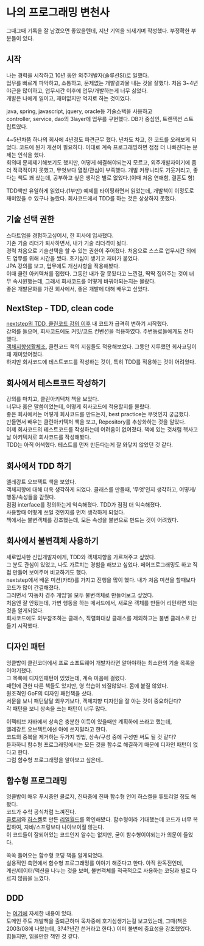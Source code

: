 # 나의 프로그래밍 변천사
그때그때 기록을 잘 남겼으면 좋았을텐데, 지난 기억을 되새기며 작성했다. 부정확한 부분들이 있다.
## 시작
나는 경력을 시작하고 10년 동안 외주개발자(솔루션SI)로 일했다.  
업무를 빠르게 파악하고, 소통하고, 문제없는 개발결과물 내는 것을 잘했다.
처음 3~4년 야근을 많이하고, 업무시간 이후에 업무/개발하는게 너무 싫었다.  
개발은 나에게 일이고, 재미없지만 억지로 하는 것이었다.
  
java, spring, javascript, jquery, oracle등 기술스택을 사용하고  
controller, service, dao의 3layer에 업무를 구현했다. DB가 중심인, 트랜잭션 스트립트였다.
  
4~5년차쯤 하나의 회사에 4년정도 파견근무 했다. 
년차도 차고, 한 코드를 오래보게 되었다. 코드에 뭔가 개선이 필요하다. 이대로 계속 프로그래밍하면 점점 더 나빠진다는 문제는 인식을 했다.  
회의때 문제제기해보기도 했지만, 어떻게 해결해야되는지 모르고, 외주개발자이기에 좀 더 적극적이지 못했고, 무엇보다 열정/관심이 부족했다. 
개발 커뮤니티도 기웃거리고, 좋다는 책도 꽤 샀는데, 공부하고 싶은 생각은 별로 없었다.(이때 처음 연애함, 결혼도 함)  
  
TDD책만 유일하게 읽었다.(1부만) 예제를 타이핑하면서 읽었는데, 개발책이 이정도로 재미있을 수 있구나 놀랐다. 회사코드에서 TDD를 하는 것은 상상하지 못했다.  
  
## 기술 선택 권한
스타트업을 경험하고싶어서, 한 회사에 입사했다.  
기존 기술 리더가 퇴사하면서, 내가 기술 리더격이 됬다.  
경력 처음으로 기술선택을 할 수 있는 권한이 주어졌다. 처음으로 스스로 업무시간 외에도 업무를 위해 시간을 썼다. 호기심이 생기고 재미가 붙었다.  
JPA 강의를 보고, 업무에도 개선사항을 적용해봤다.  
이때 클린 아키텍처를 접했다. 그동안 내가 잘 못됬다고 느낀걸, 딱딱 집어주는 것이 너무 속시원했는데, 그래서 회사코드를 어떻게 바꿔야되는지는 몰랐다.  
좋은 개발문화를 가진 회사에서, 좋은 개발에 대해 배우고 싶었다.  
  
## NextStep - TDD, clean code
[nextstep의 TDD, 클린코드 강의 이후](https://github.com/juniqlim/note/blob/master/programming/2023-01-08-nextstep-tdd-review.md) 내 코드가 급격히 변하기 시작했다.  
강의를 들으며, 회사코드에도 커밋/코드 컨벤션을 적용하였다. 주변동료들에게도 전파했다.  
[객체지향생활체조](http://bennadel.com/resources/uploads/2012/ObjectCalisthenics.pdf), 클린코드 책의 지침들도 적용해보았다. 그동안 지루했던 회사코딩이 꽤 재미있어졌다.  
하지만 회사코드에 테스트코드를 작성하는 것이, 특히 TDD를 적용하는 것이 어려웠다.  

## 회사에서 테스트코드 작성하기
강의를 마치고, 클린아키텍처 책을 보았다.  
너무나 옳은 말씀이었는데, 어떻게 회사코드에 적용할지를 몰랐다.  
좋은 회사에서는 어떻게 회사코드를 만드는지, best practice는 무엇인지 궁금했다.  
만들면서 배우는 클린아키텍처 책을 보고, Repository를 추상화하는 것을 알았다.  
이제 회사코드의 테스트코드를 작성하는데 어려움이 없어졌다. 책에 있는 것처럼 헥사고날 아키텍처로 회사코드를 작성해봤다.  
TDD는 아직 어색했다. 테스트를 먼저 만든다는게 잘 와닿지 않았던 것 같다.  

## 회사에서 TDD 하기
엘레강트 오브젝트 책을 보았다.  
객체지향에 대해 더욱 생각하게 되었다. 클래스를 만들때, ‘무엇’인지 생각하고, 어떻게/행동/속성들을 감췄다.  
점점 interface를 정의하는게 익숙해졌다. TDD가 점점 더 익숙해졌다.  
사용할때 어떻게 쓰일 것인지를 먼저 생각하게 되었다.  
책에서는 불변객체를 강조했는데, 모든 속성을 불변으로 만드는 것이 어려웠다.  

## 회사에서 불변객체 사용하기
새로입사한 신입개발자에게, TDD와 객체지향을 가르쳐주고 싶었다.  
그 분도 관심이 있었고, 나도 가르치는 경험을 해보고 싶었다. 페어프로그래밍도 하고 직접 만들어 보여주며 비교하기도 했다.  
nextstep에서 배운 미션(카타)를 가지고 진행을 많이 했다. 내가 처음 미션을 할때보다 코드가 많이 간결해졌다.  
그러면서 ‘자동차 경주 게임’을 모두 불변객체로 만들어보고 싶었다.  
처음엔 잘 안됬는데, 가변 행동을 하는 메서드에서, 새로운 객체를 만들어 리턴하면 되는 것을 알게되었다.  
회사코드에도 외부참조하는 클래스, 직렬화대상 클래스를 제외하고는 불변 클래스로 만들기 시작했다.  

## 디자인 패턴
엉클밥이 클린코더에서 프로 소프트웨어 개발자라면 알아야하는 최소한의 기술 목록을 이야기했다.  
그 목록에 디자인패턴이 있었는데, 계속 마음에 걸렸다.  
패턴에 관한 다른 책들도 있지만, 영 학습이 되질않았다. 몸에 붙질 않았다.  
원조격인 GoF의 디자인 패턴책을 샀다.  
서문을 보니 패턴달달 외우기보다, 객체지향 디자인을 잘 아는 것이 중요하단다?  
각 패턴을 보니 상속을 쓰는 패턴이 너무 많다.  

이펙티브 자바에서 상속은 충분한 이득이 있을때만 계획하에 쓰라고 했는데,  
엘레강트 오브젝트에선 아예 쓰지말라고 한다.  
코드의 중복을 제거하는 두가지 방법, 상속/구성 중에 구성만 써도 될 것 같다?  
듣자하니 함수형 프로그래밍에서는 모든 것을 함수로 해결하기 때문에 디자인 패턴이 없다고 한다.  
그럼 함수형 프로그래밍을 알아보고 싶은데..  

## 함수형 프로그래밍
엉클밥이 매우 푸시중인 클로저, 진짜중에 진짜 함수형 언어 하스켈을 튜토리얼 정도 해봤다.  
코드가 수학 공식처럼 느껴진다.  
[클로저](https://github.com/furkan3ayraktar/clojure-polylith-realworld-example-app)와 [하스켈](https://github.com/nodew/haskell-realworld-example)로 만든 [리얼월드](https://github.com/gothinkster/realworld)를 확인해봤다. 함수형이라 기대했는데 코드가 너무 복잡하여, 자바/스프링보다 나아보이질 않는다.  
이 코드들이 잘되어있는 코드인지 알수는 없지만, 굳이 함수형이야되는가 의문이 들었다.  

쏙쏙 들어오는 함수형 코딩 책을 알게되었다.  
실용적인 측면에서 함수형 프로그래밍를 이야기 해준다고 한다. 아직 완독전인데,  
계산/데이터/액션을 나누는 것을 보며, 불변객체를 적극적으로 사용하는 코딩과 별로 다르지 않음을 느꼈다.  

## DDD
는 [여기에](https://github.com/juniqlim/note/blob/master/programming/2023-02-05-ddd-strategic-design-review.md) 자세한 내용이 있다.  
도메인 주도 개발책을 출퇴근하며 목차중에 호기심생기는걸 보고있는데, 그때(책은 2003/08에 나왔는데, 3?4?년간 쓴거라고 한다.) 이미 불변에 중요성을 강조했었다.  
힘들지만, 읽을만한 책인 것 같다.
